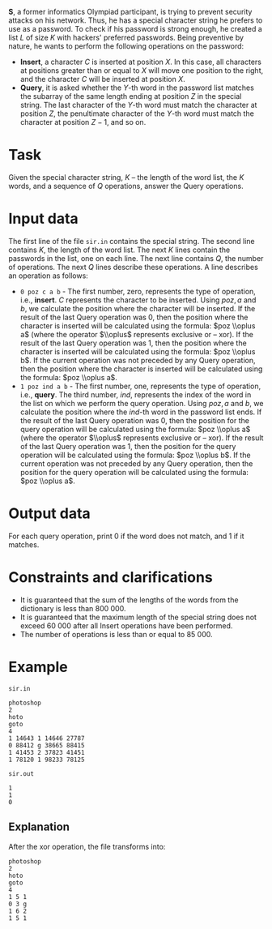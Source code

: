 **S**, a former informatics Olympiad participant, is trying to prevent security attacks on his network. Thus, he has a special character string he prefers to use as a password. To check if his password is strong enough, he created a list $L$ of size $K$ with hackers' preferred passwords. Being preventive by nature, he wants to perform the following operations on the password:

* **Insert**, a character $C$ is inserted at position $X$. In this case, all characters at positions greater than or equal to $X$ will move one position to the right, and the character $C$ will be inserted at position $X$.
* **Query**, it is asked whether the $Y$-th word in the password list matches the subarray of the same length ending at position $Z$ in the special string. The last character of the $Y$-th word must match the character at position $Z$, the penultimate character of the $Y$-th word must match the character at position $Z-1$, and so on.

# Task

Given the special character string, $K$ – the length of the word list, the $K$ words, and a sequence of $Q$ operations, answer the Query operations.

# Input data

The first line of the file `sir.in` contains the special string. The second line contains $K$, the length of the word list. The next $K$ lines contain the passwords in the list, one on each line. The next line contains $Q$, the number of operations. The next $Q$ lines describe these operations. A line describes an operation as follows:

* `0 poz c a b` - The first number, zero, represents the type of operation, i.e., **insert**. $C$ represents the character to be inserted. Using $poz, a$ and $b$, we calculate the position where the character will be inserted. If the result of the last Query operation was $0$, then the position where the character is inserted will be calculated using the formula: $poz \\oplus a$ (where the operator $\\oplus$ represents exclusive or – xor). If the result of the last Query operation was $1$, then the position where the character is inserted will be calculated using the formula: $poz \\oplus b$. If the current operation was not preceded by any Query operation, then the position where the character is inserted will be calculated using the formula: $poz \\oplus a$.
* `1 poz ind a b` - The first number, one, represents the type of operation, i.e., **query**. The third number, $ind$, represents the index of the word in the list on which we perform the query operation. Using $poz, a$ and $b$, we calculate the position where the $ind$-th word in the password list ends. If the result of the last Query operation was $0$, then the position for the query operation will be calculated using the formula: $poz \\oplus a$ (where the operator $\\oplus$ represents exclusive or – xor). If the result of the last Query operation was $1$, then the position for the query operation will be calculated using the formula: $poz \\oplus b$. If the current operation was not preceded by any Query operation, then the position for the query operation will be calculated using the formula: $poz \\oplus a$.

# Output data

For each query operation, print $0$ if the word does not match, and $1$ if it matches.

# Constraints and clarifications

* It is guaranteed that the sum of the lengths of the words from the dictionary is less than $800 \ 000$.
* It is guaranteed that the maximum length of the special string does not exceed $60 \ 000$ after all Insert operations have been performed.
* The number of operations is less than or equal to $85 \ 000$.

# Example

`sir.in`
```
photoshop 
2 
hoto 
goto 
4 
1 14643 1 14646 27787 
0 88412 g 38665 88415 
1 41453 2 37823 41451 
1 78120 1 98233 78125
```

`sir.out`
```
1 
1 
0
```

## Explanation

After the xor operation, the file transforms into:

```
photoshop 
2 
hoto 
goto 
4 
1 5 1
0 3 g
1 6 2 
1 5 1
